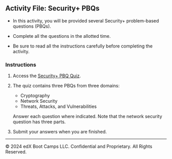 ## Activity File: Security+ PBQs 

- In this activity, you will be provided several Security+ problem-based questions (PBQs).

- Complete all the questions in the allotted time.

- Be sure to read all the instructions carefully before completing the activity.

### Instructions

1. Access the [Security+ PBQ Quiz](https://forms.gle/cqrgQX2jw1MU51t4A).

2. The quiz contains three PBQs from three domains: 
    - Cryptography
    - Network Security
    - Threats, Attacks, and Vulnerabilities

   Answer each question where indicated. Note that the network security question has three parts.

3. Submit your answers when you are finished. 

---
&copy; 2024 edX Boot Camps LLC. Confidential and Proprietary. All Rights Reserved.  




